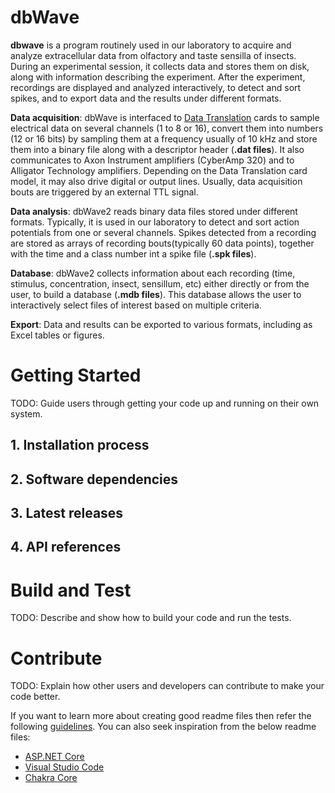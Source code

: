 # dbWave

**dbwave** is a program routinely used in our laboratory to acquire and analyze extracellular data from olfactory and taste sensilla of insects. 
During an experimental session, it collects data and stores them on disk, along with information describing the experiment.
After the experiment, recordings are displayed and analyzed interactively, to detect and sort spikes, and to export data and the results under different formats. 

**Data acquisition**: dbWave is interfaced to [Data Translation](http://www.datatranslation.eu/) cards to sample electrical data on several channels (1 to 8 or 16), convert them into numbers (12 or 16 bits) by sampling them at a frequency usually of 10 kHz and store them into a binary file along with a descriptor header (**.dat files**).
It also communicates to Axon Instrument amplifiers (CyberAmp 320) and to Alligator Technology amplifiers.
Depending on the Data Translation card model, it may also drive digital or output lines. 
Usually, data acquisition bouts are triggered by an external TTL signal.

**Data analysis**: dbWave2 reads binary data files stored under different formats.
Typically, it is used in our laboratory to detect and sort action potentials from one or several channels.
Spikes detected from a recording are stored as arrays of recording bouts(typically 60 data points), together with the time and a class number int a spike file (**.spk files**).

**Database**: dbWave2 collects information about each recording (time, stimulus, concentration, insect, sensillum, etc) either directly or from the user, to build a database (**.mdb files**). 
This database allows the user to interactively select files of interest based on multiple criteria.

**Export**: Data and results can be exported to various formats, including as Excel tables or figures. 


# Getting Started
TODO: Guide users through getting your code up and running on their own system. 
## 1.	Installation process
## 2.	Software dependencies
## 3.	Latest releases
## 4.	API references

# Build and Test
TODO: Describe and show how to build your code and run the tests. 

# Contribute
TODO: Explain how other users and developers can contribute to make your code better. 

If you want to learn more about creating good readme files then refer the following [guidelines](https://www.visualstudio.com/en-us/docs/git/create-a-readme). You can also seek inspiration from the below readme files:
- [ASP.NET Core](https://github.com/aspnet/Home)
- [Visual Studio Code](https://github.com/Microsoft/vscode)
- [Chakra Core](https://github.com/Microsoft/ChakraCore)
